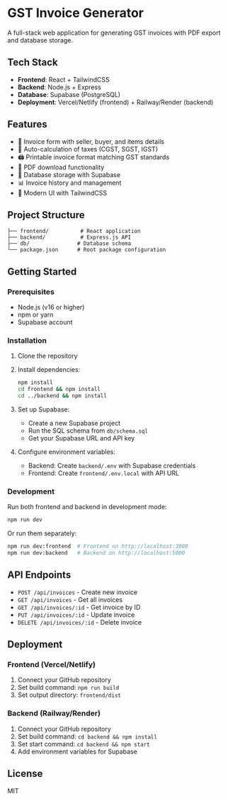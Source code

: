 # GST Invoice Generator

A full-stack web application for generating GST invoices with PDF export and database storage.

## Tech Stack

- **Frontend**: React + TailwindCSS
- **Backend**: Node.js + Express
- **Database**: Supabase (PostgreSQL)
- **Deployment**: Vercel/Netlify (frontend) + Railway/Render (backend)

## Features

- 📝 Invoice form with seller, buyer, and items details
- 🧮 Auto-calculation of taxes (CGST, SGST, IGST)
- 🖨️ Printable invoice format matching GST standards
- 📄 PDF download functionality
- 💾 Database storage with Supabase
- 📊 Invoice history and management
- 🎨 Modern UI with TailwindCSS

## Project Structure

```
├── frontend/          # React application
├── backend/           # Express.js API
├── db/               # Database schema
└── package.json      # Root package configuration
```

## Getting Started

### Prerequisites

- Node.js (v16 or higher)
- npm or yarn
- Supabase account

### Installation

1. Clone the repository
2. Install dependencies:
   ```bash
   npm install
   cd frontend && npm install
   cd ../backend && npm install
   ```

3. Set up Supabase:
   - Create a new Supabase project
   - Run the SQL schema from `db/schema.sql`
   - Get your Supabase URL and API key

4. Configure environment variables:
   - Backend: Create `backend/.env` with Supabase credentials
   - Frontend: Create `frontend/.env.local` with API URL

### Development

Run both frontend and backend in development mode:
```bash
npm run dev
```

Or run them separately:
```bash
npm run dev:frontend  # Frontend on http://localhost:3000
npm run dev:backend   # Backend on http://localhost:5000
```

## API Endpoints

- `POST /api/invoices` - Create new invoice
- `GET /api/invoices` - Get all invoices
- `GET /api/invoices/:id` - Get invoice by ID
- `PUT /api/invoices/:id` - Update invoice
- `DELETE /api/invoices/:id` - Delete invoice

## Deployment

### Frontend (Vercel/Netlify)
1. Connect your GitHub repository
2. Set build command: `npm run build`
3. Set output directory: `frontend/dist`

### Backend (Railway/Render)
1. Connect your GitHub repository
2. Set build command: `cd backend && npm install`
3. Set start command: `cd backend && npm start`
4. Add environment variables for Supabase

## License

MIT

